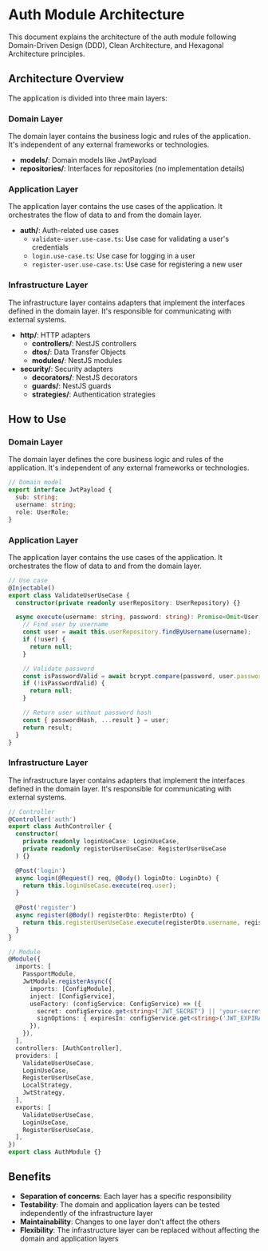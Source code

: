 # Auth Module Architecture

This document explains the architecture of the auth module following Domain-Driven Design (DDD), Clean Architecture, and Hexagonal Architecture principles.

## Architecture Overview

The application is divided into three main layers:

### Domain Layer

The domain layer contains the business logic and rules of the application. It's independent of any external frameworks or technologies.

- **models/**: Domain models like JwtPayload
- **repositories/**: Interfaces for repositories (no implementation details)

### Application Layer

The application layer contains the use cases of the application. It orchestrates the flow of data to and from the domain layer.

- **auth/**: Auth-related use cases
  - `validate-user.use-case.ts`: Use case for validating a user's credentials
  - `login.use-case.ts`: Use case for logging in a user
  - `register-user.use-case.ts`: Use case for registering a new user

### Infrastructure Layer

The infrastructure layer contains adapters that implement the interfaces defined in the domain layer. It's responsible for communicating with external systems.

- **http/**: HTTP adapters
  - **controllers/**: NestJS controllers
  - **dtos/**: Data Transfer Objects
  - **modules/**: NestJS modules
- **security/**: Security adapters
  - **decorators/**: NestJS decorators
  - **guards/**: NestJS guards
  - **strategies/**: Authentication strategies

## How to Use

### Domain Layer

The domain layer defines the core business logic and rules of the application. It's independent of any external frameworks or technologies.

```typescript
// Domain model
export interface JwtPayload {
  sub: string;
  username: string;
  role: UserRole;
}
```

### Application Layer

The application layer contains the use cases of the application. It orchestrates the flow of data to and from the domain layer.

```typescript
// Use case
@Injectable()
export class ValidateUserUseCase {
  constructor(private readonly userRepository: UserRepository) {}

  async execute(username: string, password: string): Promise<Omit<User, 'passwordHash'> | null> {
    // Find user by username
    const user = await this.userRepository.findByUsername(username);
    if (!user) {
      return null;
    }

    // Validate password
    const isPasswordValid = await bcrypt.compare(password, user.passwordHash);
    if (!isPasswordValid) {
      return null;
    }

    // Return user without password hash
    const { passwordHash, ...result } = user;
    return result;
  }
}
```

### Infrastructure Layer

The infrastructure layer contains adapters that implement the interfaces defined in the domain layer. It's responsible for communicating with external systems.

```typescript
// Controller
@Controller('auth')
export class AuthController {
  constructor(
    private readonly loginUseCase: LoginUseCase,
    private readonly registerUserUseCase: RegisterUserUseCase
  ) {}

  @Post('login')
  async login(@Request() req, @Body() loginDto: LoginDto) {
    return this.loginUseCase.execute(req.user);
  }
  
  @Post('register')
  async register(@Body() registerDto: RegisterDto) {
    return this.registerUserUseCase.execute(registerDto.username, registerDto.password);
  }
}

// Module
@Module({
  imports: [
    PassportModule,
    JwtModule.registerAsync({
      imports: [ConfigModule],
      inject: [ConfigService],
      useFactory: (configService: ConfigService) => ({
        secret: configService.get<string>('JWT_SECRET') || 'your-secret-key',
        signOptions: { expiresIn: configService.get<string>('JWT_EXPIRATION') || '1h' },
      }),
    }),
  ],
  controllers: [AuthController],
  providers: [
    ValidateUserUseCase,
    LoginUseCase,
    RegisterUserUseCase,
    LocalStrategy,
    JwtStrategy,
  ],
  exports: [
    ValidateUserUseCase,
    LoginUseCase,
    RegisterUserUseCase,
  ],
})
export class AuthModule {}
```

## Benefits

- **Separation of concerns**: Each layer has a specific responsibility
- **Testability**: The domain and application layers can be tested independently of the infrastructure layer
- **Maintainability**: Changes to one layer don't affect the others
- **Flexibility**: The infrastructure layer can be replaced without affecting the domain and application layers